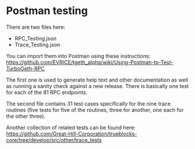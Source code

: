 # Postman testing

There are two files here:

- RPC_Testing.json
- Trace_Testing.json

You can import them into Postman using these instructions: https://github.com/EVRICE/tgeth_alpha/wiki/Using-Postman-to-Test-TurboGeth-RPC

The first one is used to generate help text and other documentation as well as running a sanity check against a new release. There is basically one test for each of the 81 
RPC endpoints.

The second file contains 31 test cases specifically for the nine trace routines (five tests for five of the routines, three for another, one each for the other three).

Another collection of related tests can be found here: https://github.com/Great-Hill-Corporation/trueblocks-core/tree/develop/src/other/trace_tests
